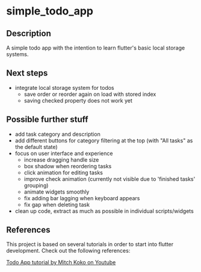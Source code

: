 # simple_todo_app

## Description
A simple todo app with the intention to learn flutter's basic local storage systems.

## Next steps
- integrate local storage system for todos
  - save order or reorder again on load with stored index
  - saving checked property does not work yet

## Possible further stuff
- add task category and description
- add different buttons for category filtering at the top (with "All tasks" as the default state)
- focus on user interface and experience
  - increase dragging handle size
  - box shadow when reordering tasks
  - click animation for editing tasks
  - improve check animation (currently not visible due to 'finished tasks' grouping)
  - animate widgets smoothly
  - fix adding bar lagging when keyboard appears
  - fix gap when deleting task
- clean up code, extract as much as possible in individual scripts/widgets

## References
This project is based on several tutorials in order to start into flutter development. Check out the following references:

[Todo App tutorial by Mitch Koko on Youtube](https://youtu.be/mMgr47QBZWA?feature=shared)
